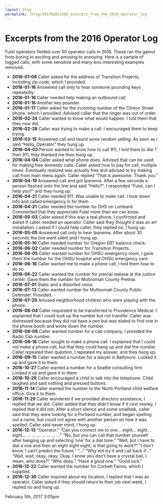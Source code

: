 ```yaml
---
layout: blog
permalink: /blog/201702051505_excerpts_from_the_2016_operator_log
---
```


# Excerpts from the 2016 Operator Log

Futel operators fielded over 50 operator calls in 2016. These ran the gamut from boring to exciting and amusing to annoying. Here is a sample of logged calls, with some sensitive and many less interesting examples removed.



<ul>
<li><strong>2016-01-06</strong> Caller asked for the address of Transition Projects, including zip code, which I provided.

</li>
<li><strong>2016-01-16</strong> Answered call only to hear someone pounding keys repeatedly.

</li>
<li><strong>2016-01-16</strong> Caller needed help making an outbound call.

</li>
<li><strong>2016-01-16</strong> Another key pounder.

</li>
<li><strong>2016-01-17</strong> Caller asked for the incoming number of the Clinton Street phone, which I provided. Advised caller that the ringer was out of order.

</li>
<li><strong>2016-02-24</strong> Caller wanted to know what would happen. I told them that they now did.

</li>
<li><strong>2016-02-28</strong> Caller was trying to make a call. I encouraged them to keep trying.

</li>
<li><strong>2016-03-15</strong> Answered call and heard some random yelling. As soon as I said &ldquo;Hello, Operator&rdquo; they hung up.

</li>
<li><strong>2016-04-03</strong> Person wanted to know how to call 911, I told them to dial 1 then 911, they thanked me then hung up.

</li>
<li><strong>2016-04-04</strong> Caller asked what phone does. Advised that can be used for making free domestic calls. Caller asked how to pay for call, multiple times. Eventually realized was actually free and advised to try making call from main menu again. Caller replied &ldquo;That is awesome. Thank you.&rdquo;

</li>
<li><strong>2016-04-19</strong> Answered call and got Ipanema. After a few seconds a person flashed onto the line and said &ldquo;Hello?&rdquo;, I responded &ldquo;Futel, can I help you?&rdquo; and they hung up.

</li>
<li><strong>2016-04-21</strong> Caller needed 911. Was unable to make call. I took down info and called emergency in for them.

</li>
<li><strong>2016-04-21</strong> Caller needed the number for DHS on Lombard. Commented that they appreciate Futel more than we can know.

</li>
<li><strong>2016-05-03</strong> Caller asked if this was a real phone, I confirmed and asked if caller needed an operator. Caller said they thought it was an art installation. I asked if I could help caller, they replied no, I hung up.

</li>
<li><strong>2016-05-05</strong> Answered call only to hear Ipanema. After about 30 seconds the line went silent and I hung up.

</li>
<li><strong>2016-05-10</strong> Caller needed number for Oregon EBT balance check.

</li>
<li><strong>2016-06-02</strong> Caller needed number for Transition Projects.

</li>
<li><strong>2016-06-05</strong> Caller wanted number for OHSU emergency room, I gave them the number for the OHSU hospital and OHSU emergency care.

</li>
<li><strong>2016-06-16</strong> Caller wanted me to make a phone call, I told them how to do so.

</li>
<li><strong>2016-06-22</strong> Caller wanted the number for pretrial release at the justice center. Gave them the number for Multnomah County Pretrial.

</li>
<li><strong>2016-07-01</strong> Static and a distorted voice.

</li>
<li><strong>2016-07-13</strong> Caller wanted number for Multnomah County Public Defender. Provided.

</li>
<li><strong>2016-07-29</strong> Amused neighborhood children who were playing with the phone.

</li>
<li><strong>2016-08-04</strong> Caller requested to be transferred to Providence Medical. I explained that I could look up the number but not transfer. Caller was distressed because they did not have a pen but was elated to find one in the phone booth and wrote down the number.

</li>
<li><strong>2016-08-08</strong> Caller wanted number for a cab company, I provided the Radio Cab number.

</li>
<li><strong>2016-08-18</strong> Caller sought to make a phone call.  I explained that I could not make a phone call, but that they could hang up and dial the number.  Caller repeated their question, I repeated my answer, and they hung up.

</li>
<li><strong>2016-09-15</strong> Caller wanted a number for a lawyer in Baltimore. Looked it up and gave it to them.

</li>
<li><strong>2016-10-27</strong> Caller wanted a number for a Seattle consulting firm. Looked it up and gave it to them.

</li>
<li><strong>2016-10-29</strong> Caller encouraged a child to talk into the telephone. Child laughed and said nothing and pressed buttons.

</li>
<li><strong>2016-11-14</strong> Caller wanted the number to the North Portland child welfare office. Give it to them.

</li>
<li><strong>2016-11-29</strong> Caller wondered if we provided directory assistance, I replied that we did. Caller added that they didn&rsquo;t know if it cost money, I replied that it did not. After a short silence and some smalltalk, caller said that they were looking for a Portland number, and began spelling out a name, but could not agree with another person on how it was spelled. Caller said never mind, I hung up.

</li>
<li><strong>2016-12-13</strong> &ldquo;Operator.&rdquo; &ldquo;Can you connect me to one&hellip; eight&hellip; eight&hellip; eight&hellip; &hellip; &hellip; &hellip; &hellip; &hellip; &hellip; &hellip;&rdquo; &ldquo;No, but you can call that number yourself after hanging up and selecting &lsquo;one&rsquo; for a dial tone.&rdquo; &ldquo;Well, but I have to dial a one and then an eight eight eight, is that going to work?&rdquo; &ldquo;I don&rsquo;t know. I can&rsquo;t predict the future.&rdquo; &ldquo;&hellip;&rdquo; &ldquo;Why not try it and call back if&hellip;&rdquo; &ldquo;Wait, wait, okay, okay. Okay. I know you don&rsquo;t have a crystal ball, I mean, who does?&rdquo; &ldquo;Who does.&rdquo; &ldquo;Have a good one.&rdquo; &ldquo;Good luck.&rdquo;

</li>
<li><strong>2016-12-22</strong> Caller wanted the number for Corbett Farms, which I supplied.

</li>
<li><strong>2016-12-30</strong> Caller inquired about my location, I replied that I was an operator. Caller asked if they should return to their job next week, I replied no and hung up.

</li>
</ul>

<div id="footer">
<span id="timestamp"> February 5th, 2017 3:05pm </span>
</div>
